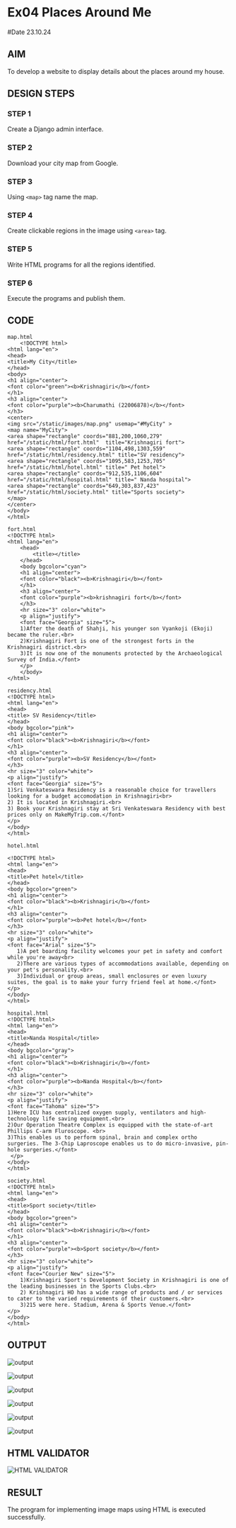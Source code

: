 # Ex04 Places Around Me
#Date 23.10.24
## AIM
To develop a website to display details about the places around my house.

## DESIGN STEPS

### STEP 1
Create a Django admin interface.

### STEP 2
Download your city map from Google.

### STEP 3
Using ```<map>``` tag name the map.

### STEP 4
Create clickable regions in the image using ```<area>``` tag.

### STEP 5
Write HTML programs for all the regions identified.

### STEP 6
Execute the programs and publish them.

## CODE
```
map.html
    <!DOCTYPE html>
<html lang="en">
<head>
<title>My City</title>
</head>
<body>
<h1 align="center">
<font color="green"><b>Krishnagiri</b></font>
</h1>
<h3 align="center">
<font color="purple"><b>Charumathi (22006878)</b></font>
</h3>
<center>
<img src="/static/images/map.png" usemap="#MyCity" >
<map name="MyCity">
<area shape="rectangle" coords="881,200,1060,279" href="/static/html/fort.html"  title="Krishnagiri fort">
<area shape="rectangle" coords="1104,498,1303,559" href="/static/html/residency.html" title="SV residency">
<area shape="rectangle" coords="1095,583,1253,705" href="/static/html/hotel.html" title=" Pet hotel">
<area shape="rectangle" coords="912,535,1106,604" href="/static/html/hospital.html" title=" Nanda hospital">
<area shape="rectangle" coords="649,303,837,423" href="/static/html/society.html" title="Sports society">
</map>
</center>
</body>
</html>

fort.html
<!DOCTYPE html>
<html lang="en">
    <head>
        <title></title>
    </head>
    <body bgcolor="cyan">
    <h1 align="center">
    <font color="black"><b>Krishnagiri</b></font>
    </h1>
    <h3 align="center">
    <font color="purple"><b>krishnagiri fort</b></font>
    </h3>
    <hr size="3" color="white">
    <p align="justify">
    <font face="Georgia" size="5">
    1)After the death of Shahji, his younger son Vyankoji (Ekoji) became the ruler.<br>
    2)Krishnagiri Fort is one of the strongest forts in the Krishnagiri district.<br>
    3)It is now one of the monuments protected by the Archaeological Survey of India.</font>
    </p>
    </body>
</html>

residency.html
<!DOCTYPE html>
<html lang="en">
<head>
<title> SV Residency</title>
</head>
<body bgcolor="pink">
<h1 align="center">
<font color="black"><b>Krishnagiri</b></font>
</h1>
<h3 align="center">
<font color="purple"><b>SV Residency</b></font>
</h3>
<hr size="3" color="white">
<p align="justify">
<font face="Georgia" size="5">
1)Sri Venkateswara Residency is a reasonable choice for travellers looking for a budget accomodation in Krishnagiri<br>
2) It is located in Krishnagiri.<br>
3) Book your Krishnagiri stay at Sri Venkateswara Residency with best prices only on MakeMyTrip.com.</font>
</p>
</body>
</html>

hotel.html

<!DOCTYPE html>
<html lang="en">
<head>
<title>Pet hotel</title>
</head>
<body bgcolor="green">
<h1 align="center">
<font color="black"><b>Krishnagiri</b></font>
</h1>
<h3 align="center">
<font color="purple"><b>Pet hotel</b></font>
</h3>
<hr size="3" color="white">
<p align="justify">
<font face="Arial" size="5">
   1)A pet boarding facility welcomes your pet in safety and comfort while you're away<br>
   2)There are various types of accommodations available, depending on your pet's personality.<br>
   3)Individual or group areas, small enclosures or even luxury suites, the goal is to make your furry friend feel at home.</font>
</p>
</body>
</html>

hospital.html
<!DOCTYPE html>
<html lang="en">
<head>
<title>Nanda Hospital</title>
</head>
<body bgcolor="gray">
<h1 align="center">
<font color="black"><b>Krishnagiri</b></font>
</h1>
<h3 align="center">
<font color="purple"><b>Nanda Hospital</b></font>
</h3>
<hr size="3" color="white">
<p align="justify">
<font face="Tahoma" size="5">
1)Here ICU has centralized oxygen supply, ventilators and high-technology life saving equipment.<br>
2)Our Operation Theatre Complex is equipped with the state-of-art Phillips C-arm Fluroscope. <br>
3)This enables us to perform spinal, brain and complex ortho surgeries. The 3-Chip Laproscope enables us to do micro-invasive, pin-hole surgeries.</font>
 </p>
</body>
</html>

society.html
<!DOCTYPE html>
<html lang="en">
<head>
<title>Sport society</title>
</head>
<body bgcolor="green">
<h1 align="center">
<font color="black"><b>Krishnagiri</b></font>
</h1>
<h3 align="center">
<font color="purple"><b>Sport society</b></font>
</h3>
<hr size="3" color="white">
<p align="justify">
<font face="Courier New" size="5">
    1)Krishnagiri Sport's Development Society in Krishnagiri is one of the leading businesses in the Sports Clubs.<br>
    2) Krishnagiri HO has a wide range of products and / or services to cater to the varied requirements of their customers.<br>
    3)215 were here. Stadium, Arena & Sports Venue.</font>
</p>
</body>
</html>

```


## OUTPUT
![output](./screenshots/put1.png)

![output](./screenshots/put2.png)

![output](./screenshots/put3.png)

![output](./screenshots/put4.png)

![output](./screenshots/put5.png)

![output](./screenshots/put6.png)



## HTML VALIDATOR
![HTML VALIDATOR](./screenshots/put7.png)

## RESULT
The program for implementing image maps using HTML is executed successfully.
